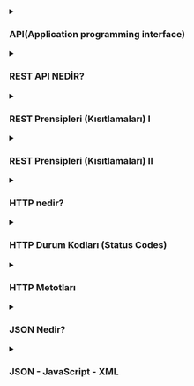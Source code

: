 <details>
  <summary>
    <h3>API(Application programming interface)</h3>
  </summary>
<p>
  API(Uygulama ve peogramlama arayüzü)
  <br/>
  Genel olarak iki yazılımın birbiriyle iletişime geçmesidir. Bir yazılımın gerçekleştirebildiği işlemlere belirli koşullar dahilinde dışarıdan erişilip bu işlemlerin kullanılmasını sağlayan arayüzdür.
  <b>API Örnekleri
   <ul>
     <li>OOP Public Methods</li>
     <li>Node.js FS Modülü, Go(lang) FMT Paketi</li>
     <li>GitHub API (https://docs.github.com/en/rest )</li>     
   </ul> 
    API NEDİR?
    <br/>
    Özetle, bir uygulamada gerçekleştirmek istediğimiz ek bir işlemi, o işlemi sağlayan başka bir uygulamadan API kullanarak gerçekleştirebiliriz.
     <ul>
     <li>API kullanımı bizi ilgili işlemin gerektireceği iş yükünden kurtarır. “API hayatı kolaylaştırır”.</li>
     <li>API lar özel kullanıcı kitlelerine yönelik hazırlanırlar ve ilgili verileri hızlı bir şekilde oluşturmamızı sağlarlar. ( IMDB API, GitHub API ..)</li>
     <li>Platform bağımsız çalışırlar.</li>  
     <li>Güncelleme durumunda bizim yapmamız gereken işlemler sınırlıdır.</li>     
      
   </ul> 
</p>
</details>

<details>
  <summary>
    <h3>REST API NEDİR?</h3>
  </summary>
  Representational state transfer; İlgili isteğe karşılık gelen verinin JSON / XML gibi dosya formatlarında gönderilmesidir. REST API, REST mimarisinin prensiplerine taşıyan API’lardır. Tüm prensiplerin karşılanması durumunda RESTful API olarak da adlandırılır.
  <img src="https://raw.githubusercontent.com/Kodluyoruz/taskforce/main/rest-api/rest-api-nedir/figures/RestApi.png"/>  
  Özetle, bir uygulamada gerçekleştirmek istediğimiz ek bir işlemi, o işlemi sağlayan başka bir uygulamadan API kullanarak gerçekleştirebiliriz.
  <ul>
    <li>İstemci – Sunucu: (Client – Server)</li>
    <li>Tek Tip Arayüz: (Uniform Interface)</li>
    <li>Durumsuzluk: (Statelessness)</li>
    <li>Önbelleklenebilir: (Cacheable)</li>
    <li>Katmanlı Sistem: (Layered System)</li>
    <li>İsteğe Bağlı Kod: (Code On Demand - Optional)</li>
  </ul>
</details>

<details>
  <summary>
    <h3>REST Prensipleri (Kısıtlamaları) I</h3>
  </summary>
<h6>İstemci - Sunucu (Client - Server) Prensibi</h6>
 
İstemci isteği gönderen, sunucu da ilgili cevabı veren durumundadır. Birbirlerinin sorumluluk alanlarına girmezler. Birbirlerinden bağımsız programlama dilleri ve teknolojiler kullanabilirler.

 <p>
  <img src="https://raw.githubusercontent.com/Kodluyoruz/taskforce/main/rest-api/rest-prensipleri-I/figures/ReqRes.png"/>
 </p>
  
  <h6>Tek Tip Arayüz (Uniform Interface) Prensibi</h6>
 
  Aynı kaynağa yönelik olan tüm istekler, isteğin nereden geldiğinden bağımsız olarak aynı şekilde görünmelidir. Bu aynı zamanda istemci – sunucu bağımsızlığını da destekler. 4 temel özelliği bulunmaktadır.
  <br/>
  <img src="https://raw.githubusercontent.com/Kodluyoruz/taskforce/main/rest-api/rest-prensipleri-I/figures/UniformInterface.jpg"/>
 <br/>
  <b>Durumsuzluk (Statelessness) Prensibi</b>
  <h6>STATE</h6>
  <ul>
    <li>Söz konusu veriyi - durumu belirtir, örneğin bir veritabanı için düşünürsek veritabanında o an için bulunan veridir. Bir React uygulamasını düşünürsek herhangi bir component’ın o an ki durumu. Modal’ın açık veya kapalı olması, kullanıcının giriş, çıkış durumu gibi.</li>
    <li><b>Stateful</b>( Durum bilgisi olan ) vs <b>Stateless</b> ( Durum bilgisi olmayan ) İstemci tafından gerçekleştirilen her istek birbirinden bağımsızdır ve sunucu bu isteklerin her birini bağımsız olarak değerlendirir. Sunucu istemci tarafından kendisine gönderilen bilgileri tutmamalıdır. Örneğin bir isteğimiz kimlik doğrulama (Authentication) işlemi gerektiriyorsa ilgili tüm bilgiler (token vs..) istemci tarafından sunucuya devamlı olarak gönderilmelidir.</li>
    
  </ul>
</details>

<details>
  <summary>
    <h3>
    REST Prensipleri (Kısıtlamaları) II
    </h3>
  </summary>
  
  <h3>Önbelleklenebilir ( Cacheable ) Prensibi</h3>

                                                
  Sunucu gelen isteklere verilen cevapların önbelleklenebilir olup olmadığını belirtmelidir. Örneğin “Cache-Control”, “Expires” gibi HTTP başlıkları önbellek ile ilgili bilgiler taşır
  <p>
  <img src="https://raw.githubusercontent.com/Kodluyoruz/taskforce/main/rest-api/rest-prensipleri-II/figures/Cacheable.jpg">
 </p>
    <h4>Katmanlı Sistem ( Layered System ) Prensibi</h4>

  İstemci – sunucu arasındaki ilişki katmanlara ayrılabilir, ve bileşenler sadece ilişkili oldukları katmanlara karşı sorumlu olurlar.
  <p>
  <img src="https://raw.githubusercontent.com/Kodluyoruz/taskforce/main/rest-api/rest-prensipleri-II/figures/Layered.jpeg">
  </p>
    <h4>İsteğe Bağlı Kod ( Code On Demand - Optional ) Prensibi</h4>
  Sunucu, istemci tarafına istemcinin işlevini genişletecek ek kodlar gönderebilir. Bu özellik istemci tarafında yapılması gereken işlemleri hafifletir.

Örneğin sunucu, istemci tarafına döneceği HTML dökümanın içerisine JavaScript kodları ekleyebilir.
</details>

<details>
  <summary>
    <h3>
    HTTP nedir?
     </h3>
  </summary>
  Hyper Text Transfer Protocol ifadesinin kısaltmasıdır. İstemci ile sunucu arasındaki veri akışının kurallarını belirleyen protokoldür. İstek – Cevap (request, response) modeline göre çalışır.

<p><img src="https://raw.githubusercontent.com/Kodluyoruz/taskforce/main/rest-api/http-nedir/figures/HTTP.jpeg"/></p>
<h4>REST Mimarisinde HTTP'nin Rolü</h4>
REST mimarisinin prensiplerinden ilki istemci - sunucu çalışma modelidir. Biz bir istekte bulunuruz ve sunucu isteğimize karşılık olan durumu (state) bize bir sunum (presentation) olarak gönderir. HTTP protokolü burada bu sunum transferi için kurulan iletişimin kurallarını belirler. REST mimarisine uygun API'ların neredeyse tamamında HTTP protokolü kullanılır.
<h4>HTTP Request</h4>
İstek (Request) yapısını belirtir. 4 bölümden oluşur.
<p>
  <img src="https://raw.githubusercontent.com/Kodluyoruz/taskforce/main/rest-api/http-nedir/figures/Request.png"/>
</p>
Yapılan isteğin detayları belirtilir.
<h4>HTTP Response</h4>
Cevap (Response) yapısını belirtir. 4 bölümden oluşur.
<p><img src="https://raw.githubusercontent.com/Kodluyoruz/taskforce/main/rest-api/http-nedir/figures/Response.png"/></p>
Alınan cevabın detayları belirtilir.
</details>

<details>
  <summary>
    <h3>
    HTTP Durum Kodları (Status Codes)
   </h3>
  </summary>
  <br/>
  Sunucu tarafından ilgili isteğin sonucunu belirten, 3 rakamdan oluşan sayısal ifadelerdir.
  <h4>Informational responses (Bidirimsel cevaplar) (100–199tarafında o an ne olup bittiğini belirtirler) : Sunucu </h4>
  <ul>
    <li>100 Continue: İsteğin şimdiye kadar başarılı bir şekilde istendiğini , eğer devam göndermek istek istiyorsak bunu göndermemizi 
veya isteğin tamamı gönderilmiş ise yok saylmaıgerektiğini belirtir
  </li>
    <li>102 Processing:İsteğin başarılı birşekilde alındığını ancak halen bir cevap dönülmediğini belirtrir.   </li>
  </ul>

  <h4>Successful responses (Başarılı cevaplar) (200–299)</h4>
  <ul>
    <li>200 OK : Gönderilen isteğe karşı başarılı bir yanıt verildiğini brlirtir. Gelen cevabın işlenebileceği anlamına gelir.</li>
    <li>201 Created : Sunucu tarafında yeni birkaynak oluştrulduğunu belirtir yeni bir kullanıcı veya ürün ekleme vb.</li>
    <li>204 No Content : Gönderilen cevabın bir body olmaz. Delete işlemi örnek verilebilir</li>
  </ul>

  <h4>Redirections (Yönlendirme cevapları) (300–399) : İstediğin tam olarak yerine getirilebilmesi için kalıcı ya da geçici yönlendirmeler yapılmalıdır.</h4>
  <ul>
    <li>300 Multiple Choice : Çok seçmeli bir duruma karşılık gelir bir video istediğinde bulunduğumuzu varsayalım bu videonun farklı farklı uzantıları olabilir.farklı uzantılar için 300 döner.</li>
    <li>301 Moved Permanently :Kaynak adresinin kalıcı olarak değiştirildiğini belirtir.Yeni adreste ise bize gönderilen cevapta bulunmaktadır</li>
    <li>304 Not Modified : Değişiklik yok anlamına gelir genelde değişiklik yok anlamına gelir.</li>    
  </ul>

  <h4>Client errors (İstemci Hataları) (400–499)</h4>
  <ul>
    <li>400 Bad Request : Eksik istek bilgisi gönderildiğinde</li>
    <li>401 Unauthorized :İstemci bu istekte bulunurken gerekli kimlik doğrulamasını yapmamıştır. </li>
    <li>403 Forbidden : Yetkimi olmayan bir işlemi yapmak istiyoruz demektir.</li>
    <li>404 Not Found : O an için bulunmayan kaynağa istekte bulunduğumuzzaman</li>
    <li>405 Method Not Allowed :sadece GET request izin verilen bir kaynağa POST isteği yapmaya çalıştığımız zaman </li>    
  </ul>

  <h4>Server errors (Sunucu Hataları) (500–599)</h4>
  <ul>
    <li>500 Internal Server Error: İstemci taraından istek başarılı bir şekilde gönderilmiştir ancak sunucu tarafında belki yazımsal bir hatadan dolayı istenilen cevap verilememektedir</li>
    <li>503 Service Unavailable :Suncu tarafında herhangi bir bakım çalışması bulunduğunda  </li>  
  </ul>
  <a href="https://developer.mozilla.org/en-US/docs/Web/HTTP/Status#information_responses">HTTP Status Codes - MDN</a>
</details>

<details>
  <summary>
    <h3>HTTP Metotları</h3>
  </summary>
  <ul>
    <li>Verileri almak - listelemek için kullanılan istek metodudur.</li>
    <li>http://api.example.com/users</li>
    <li>http://api.example.com/users/1</li>
  </ul>

  <h4>POST</h4>
  <ul>
    <li>Belirli bir kaynağa veri göndermek için kullanılır.</li>
    <li>http://api.example.com/users</li>
  </ul>

  <h4>PUT</h4>
  <ul>
    <li>Belirli bir kaynaktaki verinin tamamının değiştirilmesi için kullanılan metodtur.</li>
    <li>http://api.example.com/users/1</li>
    <li>{ “name": "Gurcan", "age": 40}</li>   
  </ul>

  <h4>PATCH</h4>
  <ul>
    <li>Belirli bir kaynaktaki verilerin bir kısmının değiştirilmesi için kullanılan metodtur.</li>
    <li>http://api.example.com/users/1</li>
    <li>{ "name": "Gurcan"}</li>   
  </ul>

  <h4>DELETE</h4>
  <ul>
    <li>Belirli bir kaynaktaki verilerin silinmesi için kullanılan metodtur.</li>
    <li>http://api.example.com/users/1</li>
  </ul>

  <h4>CONNECT - TRACE - OPTIONS - HEAD</h4>
  <h4>SAFE Metotlar</h4>
  GET – HEAD – OPTIONS : Sunucu “state” tarafında değişiklik oluşturmazlar. “Read-only(Yalnızca verileri okumak için)” yapısındadırlar.
  <h4>IDEMPOTENT(Etkisiz) Metotlar</h4>
  GET – HEAD - OPTIONS – DELETE – PUT – TRACE : Tekrar durumunda sunucu state yapısında herhangi bir yan etki bırakmazlar. Safe metodlar, idempotent'tır.
  <h4>Endpoint (Sorgu Adresi)</h4>
REST API kullanımında gönderilen istek ile verilen cevap için belirlenen buluşma noktasıdır.

Root(Base) /Path yapısından oluşur, isimler kullanılır, fiil ilgili HTTP metodu ile belirtilir. Dökümantasyon tarafından belirtilir.

<ul>
  <li>https://jsonplaceholder.typicode.com /posts</li>
  Değişen değer için genelde (:) kullanılır.
  <li>https://jsonplaceholder.typicode.com/posts/1 => /posts/:id veya /posts/{{id}}</li>
  <li>https://jsonplaceholder.typicode.com/posts/1/comments</li>
  Sorgu parametreleri için (?) kullanılır.
  <li>Aslında sorgu parametreleri REST yapısının bir parçası değildir ancak sorgu adreslerinde sıkça rastlarız.</li>
  <li>http://example.com/articles?sort=author&date=published</li>
</ul>
  
 <a href="https://developer.mozilla.org/en-US/docs/Web/HTTP/Methods">HTTP Methods - MDN</a>
</details>

<details>
  <summary>
    <h3>JSON Nedir?</h3>
  </summary>
  <p>JavaScript Object Notation ifadesinin kısaltmasıdır. Veri depolamak veya veri iletmek için kullanılan metin tabanlı bir söz dizimi yapısıdır. Genellikle bir sunucu ve istemci arasında veri alışverişi için veya yazılımların genel ayarları için kullanılan bir formattır.</p>
  <ul>
    <li>Drupal/config.json</li>
    <li>Node.js/package.json</li>
    <li>https://jsonplaceholder.typicode.com/users</li>
  </ul>
  <h3>JSON Veri Tipleri</h3>
  <ul>
    <li>String: "Sample String", "test1234", "A"</li>
    <li>Number: 7, 3.2, -97.238</li>
    <li>Boolean: true, false</li>
    <li>Null: null</li>
    <li>Array: [2,3,5,7] , ["İstanbul", "Ankara", "İzmir"] Array içerisinde kullanılan değerler sıralı olarak listelenebilir.</li>
    <li>Object { "name": "Gürcan", "age":40 } JSON nesneleri verileri key-value çiftleri olarak tanımlar.</li>    
  </ul>
  <p>
    Yukarıda görmüş olduğunuz veri tiplerinin tamamı tekil olarak uygun bir JSON formatı işlevini görür. Ancak tek bir 3, string veya true gibi ifadeler için ayrı bir .json uzantılı dosya oluşturmak mantıklı değildir. Bu nedenle JSON doayaları bir array, nesne ve/veya bunların içiçe geçmiş formlarından oluşur.
  </p>

<h3>Örnek :</h3>
movie.json
<code>
  {
    "id":1,
    "title": "Matrix",
    "actors": ["Keanu Reeves",  "Carrie Anne Moss"],
    "published_year": 1999,
    "genre": {
      "id": 6,
      "name": "Action"
    },
    "rating": 7.9
} 
</code>
  JSON dosyasının uygun formatta olup olmadığını kontrol etmek için JSONLINT ( https://jsonlint.com/ ) gibi çevrimiçi araçlar kullanabiliriz.
  Daha Fazlası İçin

  <a href="https://www.json.org/json-en.html">JSON.ORG<a>
</details>

<details>
  <summary>
    <h3>JSON - JavaScript - XML</h3>
  </summary>
  <h3>JSON vs JavaScript</h3>
  JavaScript web uygulamalarında sıklıkla kullanılan dinamik bir programlama dilidir. JSON ise bir söz dizim olarak JavaScript'in bir alt kümesi olarak düşünülebilir. Bu nedenle uygun JSON formatındaki bir içerik JavaScript ifadesine (expression) denk gelir.
  <code>
    {
    "id":1,
    "title": "Matrix",
    "actors": ["Keanu Reeves", "Carrie Anne Moss"],
    "published_year": 1999,
    "genre": {
      "id": 6,
      "name": "Action"
    },
    "rating": 7.9
} 
  </code>
  şeklindeki JSON söz dizimini bir JavaScript değişkenine atadığımızda, değişken değer olarak bir JavaScript nesnesini almış olur. JSON formatında key ifadelerin çift tırnak içerisine alınması zorunludur. Her ne kadar JSON söz dizimi olarak kendisine JavaScript'i örnek aldıysa da kullanımı bir çok programlama dili tarafında yaygındır.
<h3>JSON vs XML</h3>

<h3>XML</h3>
eXtensible Markup Language ifadesinin kısaltmasıdır. Veri depolamak ve iletmek için kullanılan bir script dilidir. 1998 yılında W3C tarafından standartlaştırılmıştır.
<code>
  <breakfast_menu><food><name>Belgian Waffles</name><price>$5.95</price><description>
        Two of our famous Belgian Waffles with plenty of real maple syrup
     </description><calories>650</calories></food>
</breakfast_menu>
</code>
Genel olarak ağaç yapısına (tree structure) sahiptir. Veriler açılış ve kapanış etiketlerinin içerisinde bulunur. Dıştaki etiket, içtekinin "parent"ı, içteki etiket ise dıştakinin "child"ı şeklinde düşünülür.
JSON formatının XML formatına göre en büyük avantajı, doğalında bir nesne modeline sahip olmasıdır. Bu özellik sayesinde birçok programlama dili JSON verileri daha kolay bir şekilde işleyebilir.
</details>
